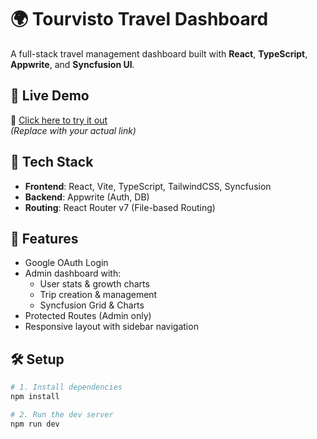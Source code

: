 # 🌍 Tourvisto Travel Dashboard

A full-stack travel management dashboard built with **React**, **TypeScript**, **Appwrite**, and **Syncfusion UI**.

## 🚀 Live Demo

🔗 [Click here to try it out](https://travel-agency-dashboard-df3m.vercel.app/)  
*(Replace with your actual link)*




## 🔧 Tech Stack

- **Frontend**: React, Vite, TypeScript, TailwindCSS, Syncfusion
- **Backend**: Appwrite (Auth, DB)
- **Routing**: React Router v7 (File-based Routing)

## 🧪 Features

- Google OAuth Login
- Admin dashboard with:
  - User stats & growth charts
  - Trip creation & management
  - Syncfusion Grid & Charts
- Protected Routes (Admin only)
- Responsive layout with sidebar navigation

## 🛠️ Setup

```bash
# 1. Install dependencies
npm install

# 2. Run the dev server
npm run dev
